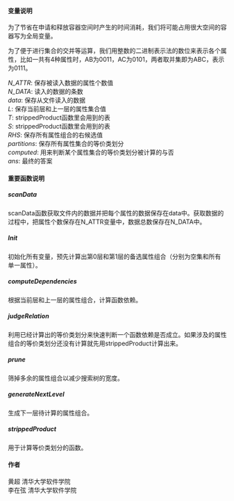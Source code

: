 #### 变量说明
为了节省在申请和释放容器空间时产生的时间消耗，我们将可能占用很大空间的容器写为全局变量。

为了便于进行集合的交并等运算，我们用整数的二进制表示法的数位来表示各个属性，比如一共有4种属性时，AB为0011，AC为0101，两者取并集即为ABC，表示为0111。

*N_ATTR*: 保存被读入数据的属性个数值  
*N_DATA*: 读入的数据的条数  
*data*: 保存从文件读入的数据  
*L*: 保存当前层和上一层的属性集合值  
*T*: strippedProduct函数里会用到的表  
*S*: strippedProduct函数里会用到的表  
*RHS*: 保存所有属性组合的右候选值  
*partitions*: 保存所有属性集合的等价类划分  
*computed*: 用来判断某个属性集合的等价类划分被计算的与否  
*ans*: 最终的答案  

#### 重要函数说明
##### scanData
scanData函数获取文件内的数据并把每个属性的数据保存在data中。获取数据的过程中，把属性个数保存在N_ATTR变量中，数据总数保存在N_DATA中。
##### Init
初始化所有变量，预先计算出第0层和第1层的备选属性组合（分别为空集和所有单一属性）。
##### computeDependencies
根据当前层和上一层的属性组合，计算函数依赖。
##### judgeRelation
利用已经计算出的等价类划分来快速判断一个函数依赖是否成立。如果涉及的属性组合的等价类划分还没有计算就先用strippedProduct计算出来。
##### prune
筛掉多余的属性组合以减少搜索树的宽度。
##### generateNextLevel
生成下一层待计算的属性组合。
##### strippedProduct
用于计算等价类划分的函数。

#### 作者
黄超 清华大学软件学院  
李在弦 清华大学软件学院
